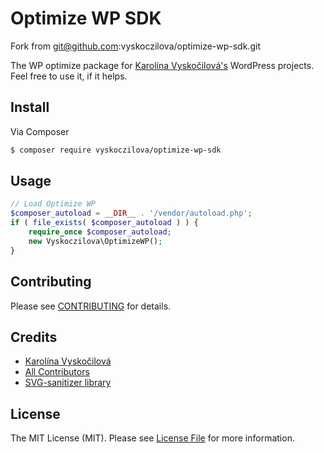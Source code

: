 # Optimize WP SDK

Fork from git@github.com:vyskoczilova/optimize-wp-sdk.git

The WP optimize package for [Karolína Vyskočilová's](https://kybernaut.cz) WordPress projects. Feel free to use it, if it helps.

## Install

Via Composer

``` bash
$ composer require vyskoczilova/optimize-wp-sdk
```

## Usage

``` php
// Load Optimize WP
$composer_autoload = __DIR__ . '/vendor/autoload.php';
if ( file_exists( $composer_autoload ) ) {
	require_once $composer_autoload;
	new Vyskoczilova\OptimizeWP();
}
```

## Contributing

Please see [CONTRIBUTING](https://github.com/vyskoczilova/optimize-wp-sdk/blob/master/CONTRIBUTING.md) for details.

## Credits

* [Karolína Vyskočilová](https://github.com/vyskoczilova)
* [All Contributors](https://github.com/vyskoczilova/optimize-wp-sdk/contributors)
* [SVG-sanitizer library](https://github.com/darylldoyle/svg-sanitizer)

## License

The MIT License (MIT). Please see [License File](LICENSE.md) for more information.

